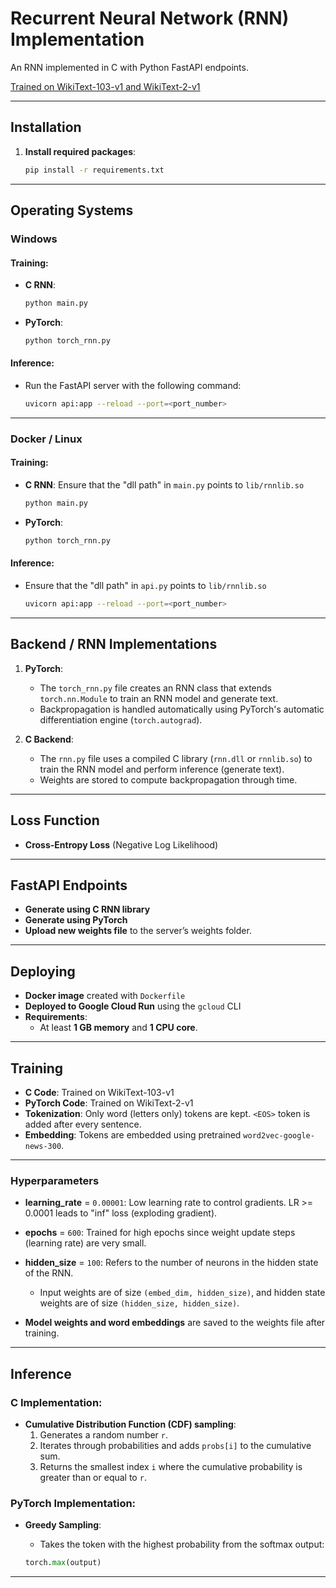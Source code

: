 # Recurrent Neural Network (RNN) Implementation

An RNN implemented in C with Python FastAPI endpoints.

[Trained on WikiText-103-v1 and WikiText-2-v1](https://huggingface.co/datasets/Salesforce/wikitext/)

---

## Installation

1. **Install required packages**:

    ```bash
    pip install -r requirements.txt
    ```

---

## Operating Systems

### Windows

#### Training:
- **C RNN**:

    ```bash
    python main.py
    ```

- **PyTorch**:

    ```bash
    python torch_rnn.py
    ```

#### Inference:
- Run the FastAPI server with the following command:

    ```bash
    uvicorn api:app --reload --port=<port_number>
    ```

---

### Docker / Linux

#### Training:
- **C RNN**: Ensure that the "dll path" in `main.py` points to `lib/rnnlib.so`

    ```bash
    python main.py
    ```

- **PyTorch**:

    ```bash
    python torch_rnn.py
    ```

#### Inference:
- Ensure that the "dll path" in `api.py` points to `lib/rnnlib.so`

    ```bash
    uvicorn api:app --reload --port=<port_number>
    ```

---

## Backend / RNN Implementations

1. **PyTorch**:
    - The `torch_rnn.py` file creates an RNN class that extends `torch.nn.Module` to train an RNN model and generate text.
    - Backpropagation is handled automatically using PyTorch's automatic differentiation engine (`torch.autograd`).

2. **C Backend**:
    - The `rnn.py` file uses a compiled C library (`rnn.dll` or `rnnlib.so`) to train the RNN model and perform inference (generate text).
    - Weights are stored to compute backpropagation through time.

---

## Loss Function

- **Cross-Entropy Loss** (Negative Log Likelihood)

---

## FastAPI Endpoints

- **Generate using C RNN library**
- **Generate using PyTorch**
- **Upload new weights file** to the server’s weights folder.

---

## Deploying

- **Docker image** created with `Dockerfile`
- **Deployed to Google Cloud Run** using the `gcloud` CLI
- **Requirements**:
  - At least **1 GB memory** and **1 CPU core**.

---

## Training

- **C Code**: Trained on WikiText-103-v1
- **PyTorch Code**: Trained on WikiText-2-v1
- **Tokenization**: Only word (letters only) tokens are kept. `<EOS>` token is added after every sentence.
- **Embedding**: Tokens are embedded using pretrained `word2vec-google-news-300`.

---

### Hyperparameters

- **learning_rate** = `0.00001`: Low learning rate to control gradients. LR >= 0.0001 leads to "inf" loss (exploding gradient).
- **epochs** = `600`: Trained for high epochs since weight update steps (learning rate) are very small.
- **hidden_size** = `100`: Refers to the number of neurons in the hidden state of the RNN. 
    - Input weights are of size `(embed_dim, hidden_size)`, and hidden state weights are of size `(hidden_size, hidden_size)`.

- **Model weights and word embeddings** are saved to the weights file after training.

---

## Inference

### C Implementation:

- **Cumulative Distribution Function (CDF) sampling**:
    1. Generates a random number `r`.
    2. Iterates through probabilities and adds `probs[i]` to the cumulative sum.
    3. Returns the smallest index `i` where the cumulative probability is greater than or equal to `r`.

### PyTorch Implementation:

- **Greedy Sampling**:
    - Takes the token with the highest probability from the softmax output: 

    ```python
    torch.max(output)
    ```

---
